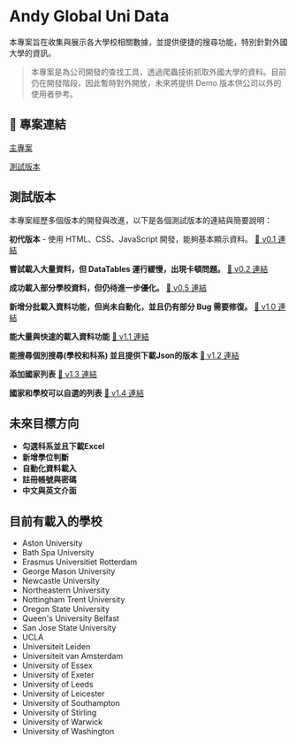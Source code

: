 # Andy Global Uni Data

本專案旨在收集與展示各大學校相關數據，並提供便捷的搜尋功能，特別針對外國大學的資訊。

> 本專案是為公司開發的查找工具，透過爬蟲技術抓取外國大學的資料。目前仍在開發階段，因此暫時對外開放，未來將提供 Demo 版本供公司以外的使用者參考。

## 📌 專案連結
[主專案](https://andy-globalunidata.github.io/main_project)

[測試版本](https://andy-globalunidata.github.io/test_project)

## 測試版本
本專案經歷多個版本的開發與改進，以下是各個測試版本的連結與簡要說明：

**初代版本** - 使用 HTML、CSS、JavaScript 開發，能夠基本顯示資料。
[🔗 v0.1 連結](https://andy-globalunidata.github.io/old_project/v0.1)

**嘗試載入大量資料，但 DataTables 運行緩慢，出現卡頓問題。**
[🔗 v0.2 連結](https://andy-globalunidata.github.io/old_project/v0.2)

**成功載入部分學校資料，但仍待進一步優化。**
[🔗 v0.5 連結](https://andy-globalunidata.github.io/old_project/v0.5)

**新增分批載入資料功能，但尚未自動化，並且仍有部分 Bug 需要修復。**
[🔗 v1.0 連結](https://andy-globalunidata.github.io/old_project/v1.0)

**能大量與快速的載入資料功能**
[🔗 v1.1 連結](https://andy-globalunidata.github.io/old_project/v1.1)

**能搜尋個別搜尋(學校和科系) 並且提供下載Json的版本**
[🔗 v1.2 連結](https://andy-globalunidata.github.io/old_project/v1.2)

**添加國家列表**
[🔗 v1.3 連結](https://andy-globalunidata.github.io/old_project/v1.3)

**國家和學校可以自選的列表**
[🔗 v1.4 連結](https://andy-globalunidata.github.io/old_project/v1.4)

## 未來目標方向
- **勾選科系並且下載Excel**
- **新增學位判斷**
- **自動化資料載入**
- **註冊帳號與密碼**
- **中文與英文介面**

## 目前有載入的學校
- Aston University
- Bath Spa University
- Erasmus Universitiet Rotterdam
- George Mason University
- Newcastle University
- Northeastern University
- Nottingham Trent University
- Oregon State University
- Queen's University Belfast
- San Jose State University
- UCLA
- Universiteit Leiden
- Universiteit van Amsterdam
- University of Essex
- University of Exeter
- University of Leeds
- University of Leicester
- University of Southampton
- University of Stirling
- University of Warwick
- University of Washington